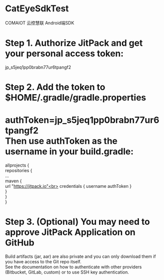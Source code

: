 # CatEyeSdkTest
COMAIOT 云控慧联 Android端SDK

Step 1. Authorize JitPack and get your personal access token:
=
  jp_s5jeq1pp0brabn77ur6tpangf2<br>

Step 2. Add the token to $HOME/.gradle/gradle.properties
=
  authToken=jp_s5jeq1pp0brabn77ur6tpangf2<br>
Then use authToken as the username in your build.gradle:<br>
=
  allprojects {<br>
    repositories {<br>
        ...<br>
        maven {<br>
            url "https://jitpack.io"<br>
            credentials { username authToken }<br>
        }<br>
    }<br>
 }<br>

Step 3. (Optional) You may need to approve JitPack Application on GitHub
=
  Build artifacts (jar, aar) are also private and you can only download them if you have access to the Git repo itself.<br>
  See the documentation on how to authenticate with other providers (Bitbucket, GitLab, custom) or to use SSH key authentication.
